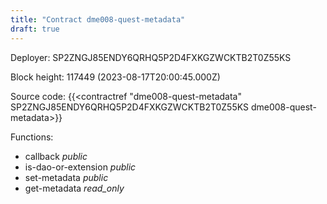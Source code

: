 ```yaml
---
title: "Contract dme008-quest-metadata"
draft: true
---
```

Deployer: SP2ZNGJ85ENDY6QRHQ5P2D4FXKGZWCKTB2T0Z55KS


 



Block height: 117449 (2023-08-17T20:00:45.000Z)

Source code: {{<contractref "dme008-quest-metadata" SP2ZNGJ85ENDY6QRHQ5P2D4FXKGZWCKTB2T0Z55KS dme008-quest-metadata>}}

Functions:

* callback _public_
* is-dao-or-extension _public_
* set-metadata _public_
* get-metadata _read_only_
